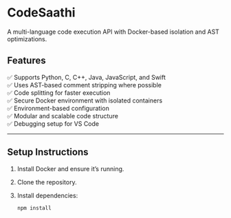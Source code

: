 # CodeSaathi

A multi-language code execution API with Docker-based isolation and AST optimizations.

## Features

✅ Supports Python, C, C++, Java, JavaScript, and Swift  
✅ Uses AST-based comment stripping where possible  
✅ Code splitting for faster execution  
✅ Secure Docker environment with isolated containers  
✅ Environment-based configuration  
✅ Modular and scalable code structure  
✅ Debugging setup for VS Code  

---

## Setup Instructions

1. Install Docker and ensure it’s running.

2. Clone the repository.

3. Install dependencies:

   ```bash
   npm install